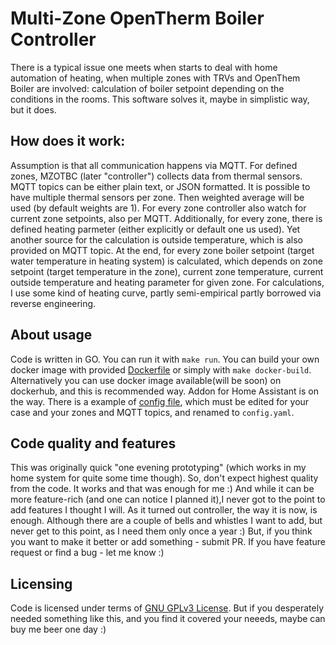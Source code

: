 # Multi-Zone OpenTherm Boiler Controller

There is a typical issue one meets when starts to deal with home automation of heating, 
when multiple zones with TRVs and OpenThem Boiler are involved: calculation of boiler setpoint 
depending on the conditions in the rooms. This software solves it, maybe in simplistic way, 
but it does.

## How does it work:
Assumption is that all communication happens via MQTT. For defined zones, MZOTBC (later "controller")
collects data  from thermal sensors. MQTT topics can be either plain text, or JSON formatted.
It is possible to have multiple thermal sensors per zone. Then weighted average will be used 
(by default weights are 1). For every zone controller also watch for current zone setpoints, also per MQTT.
Additionally, for every zone, there is defined heating parmeter (either explicitly or default one us used).
Yet another source for the calculation is outside temperature, which is also provided on MQTT topic.
At the end, for every zone boiler setpoint (target water temperature in heating system) is calculated, 
which depends on zone setpoint (target temperature in the zone), current zone temperature, current 
outside temperature and heating parameter for given zone. For calculations, I use some kind of heating curve,
partly semi-empirical partly borrowed via reverse engineering.

## About usage
Code is written in GO. You can run it with `make run`.
You can build your own docker image with provided [Dockerfile](./Dockerfile) or simply with `make docker-build`.
Alternatively you can use docker image available(will be soon) on dockerhub, 
and this is recommended way. Addon for Home Assistant is on the way.
There is a example of [config file](./example_config.yaml), which must be edited for your case and your zones 
and MQTT topics, and renamed to `config.yaml`.

## Code quality and features 
This was originally quick "one evening prototyping" (which works in my home system for quite some time though).
So, don't expect highest quality from the code. It works and that was enough for me :) 
And while it can be more feature-rich (and one can notice I planned it),I never got to the point to add 
features I thought I will. As it turned out controller, the way it is now, is enough.
Although there are a couple of bells and whistles I want to add, but never get to this point, as I need 
them only once a year :) But, if you think you want to make it better or add something - submit PR. 
If you have feature request or find a bug - let me know :)

## Licensing
Code is licensed under terms of [GNU GPLv3 License](./LICENSE).
But if you desperately needed something like this, and you find it covered your neeeds,
maybe can buy me beer one day :)

